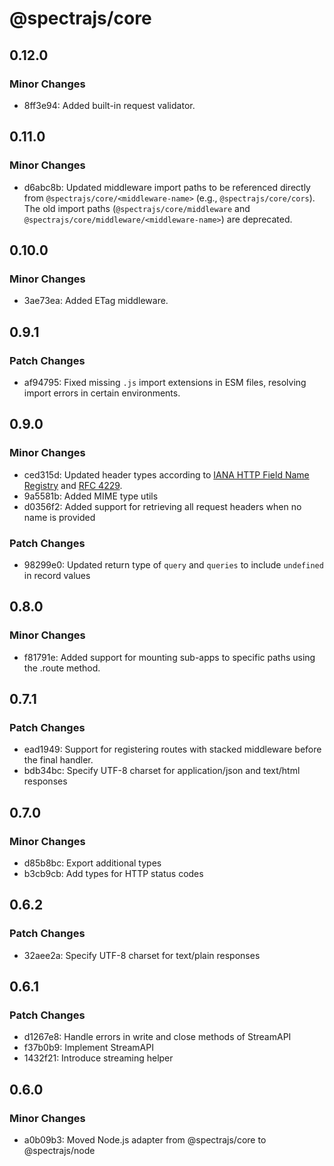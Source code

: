 # @spectrajs/core

## 0.12.0

### Minor Changes

- 8ff3e94: Added built-in request validator.

## 0.11.0

### Minor Changes

- d6abc8b: Updated middleware import paths to be referenced directly from `@spectrajs/core/<middleware-name>` (e.g., `@spectrajs/core/cors`). The old import paths (`@spectrajs/core/middleware` and `@spectrajs/core/middleware/<middleware-name>`) are deprecated.

## 0.10.0

### Minor Changes

- 3ae73ea: Added ETag middleware.

## 0.9.1

### Patch Changes

- af94795: Fixed missing `.js` import extensions in ESM files, resolving import errors in certain environments.

## 0.9.0

### Minor Changes

- ced315d: Updated header types according to [IANA HTTP Field Name Registry](https://www.iana.org/assignments/http-fields/http-fields.xhtml) and [RFC 4229](https://datatracker.ietf.org/doc/html/rfc4229).
- 9a5581b: Added MIME type utils
- d0356f2: Added support for retrieving all request headers when no name is provided

### Patch Changes

- 98299e0: Updated return type of `query` and `queries` to include `undefined` in record values

## 0.8.0

### Minor Changes

- f81791e: Added support for mounting sub-apps to specific paths using the .route method.

## 0.7.1

### Patch Changes

- ead1949: Support for registering routes with stacked middleware before the final handler.
- bdb34bc: Specify UTF-8 charset for application/json and text/html responses

## 0.7.0

### Minor Changes

- d85b8bc: Export additional types
- b3cb9cb: Add types for HTTP status codes

## 0.6.2

### Patch Changes

- 32aee2a: Specify UTF-8 charset for text/plain responses

## 0.6.1

### Patch Changes

- d1267e8: Handle errors in write and close methods of StreamAPI
- f37b0b9: Implement StreamAPI
- 1432f21: Introduce streaming helper

## 0.6.0

### Minor Changes

- a0b09b3: Moved Node.js adapter from @spectrajs/core to @spectrajs/node
